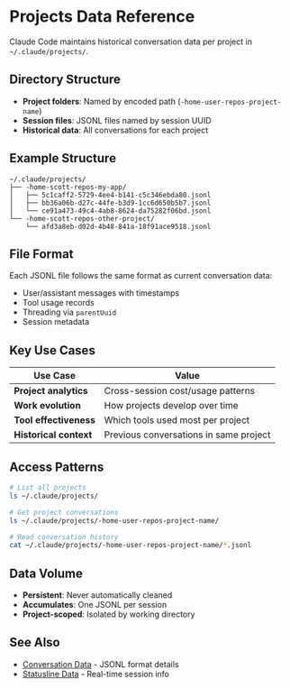 # Projects Data Reference

Claude Code maintains historical conversation data per project in
`~/.claude/projects/`.

## Directory Structure

- **Project folders**: Named by encoded path
  (`-home-user-repos-project-name`)
- **Session files**: JSONL files named by session UUID
- **Historical data**: All conversations for each project

## Example Structure

```
~/.claude/projects/
├── -home-scott-repos-my-app/
│   ├── 5c1caff2-5729-4ee4-b141-c5c346ebda80.jsonl
│   ├── bb36a06b-d27c-44fe-b3d9-1cc6d650b5b7.jsonl
│   └── ce91a473-49c4-4ab8-8624-da75282f06bd.jsonl
└── -home-scott-repos-other-project/
    └── afd3a8eb-d02d-4b48-841a-18f91ace9518.jsonl
```

## File Format

Each JSONL file follows the same format as current conversation data:

- User/assistant messages with timestamps
- Tool usage records
- Threading via `parentUuid`
- Session metadata

## Key Use Cases

| Use Case               | Value                                  |
| ---------------------- | -------------------------------------- |
| **Project analytics**  | Cross-session cost/usage patterns      |
| **Work evolution**     | How projects develop over time         |
| **Tool effectiveness** | Which tools used most per project      |
| **Historical context** | Previous conversations in same project |

## Access Patterns

```bash
# List all projects
ls ~/.claude/projects/

# Get project conversations
ls ~/.claude/projects/-home-user-repos-project-name/

# Read conversation history
cat ~/.claude/projects/-home-user-repos-project-name/*.jsonl
```

## Data Volume

- **Persistent**: Never automatically cleaned
- **Accumulates**: One JSONL per session
- **Project-scoped**: Isolated by working directory

## See Also

- [Conversation Data](conversation-data.md) - JSONL format details
- [Statusline Data](statusline-data.md) - Real-time session info
